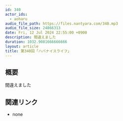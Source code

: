 ```yaml
---
id: 340
actor_ids:
  - aoharu
audio_file_path: https://files.nantyara.com/340.mp3
audio_file_size: 24866313
date: Fri, 12 Jul 2024 22:55:00 +0900
description: 間違えました
duration: 1032.9081666666666
layout: article
title: 第340回「ハバナイスライフ」
---
```

## 概要

間違えました

## 関連リンク

* none
